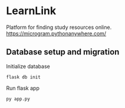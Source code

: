 # LearnLink
Platform for finding study resources online.
https://microgram.pythonanywhere.com/


## Database setup and migration
Initialize database
```
flask db init
```

Run flask app
```
py app.py
```

